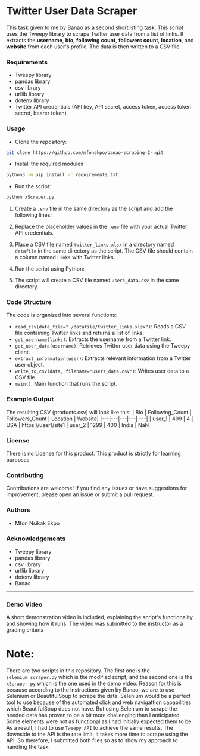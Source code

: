 # Twitter User Data Scraper

This task given to me by Banao as a second shortlisting task. This script uses the Tweepy library to scrape Twitter user data from a list of links.
It extracts the **username**, **bio**, **following count**, **followers count**, **location**, and **website** from each user's profile.
The data is then written to a CSV file.

### Requirements

- Tweepy library
- pandas library
- csv library
- urllib library
- dotenv library
- Twitter API credentials (API key, API secret, access token, access token secret, bearer token)

### Usage

- Clone the repository:

```bash
git clone https://github.com/mfonekpo/banao-scraping-2-.git
```
- Install the required modules
  
```bash
python3 -m pip install -r requirements.txt
```
- Run the script:

```bash
python xScraper.py
```

1. Create a `.env` file in the same directory as the script and add the following lines:
2. Replace the placeholder values in the `.env` file with your actual Twitter API credentials.

3. Place a CSV file named `twitter_links.xlsx` in a directory named `datafile` in the same directory as the script. The CSV file should contain a column named `Links` with Twitter links.

4. Run the script using Python:
5. The script will create a CSV file named `users_data.csv` in the same directory.

### Code Structure

The code is organized into several functions:

- `read_csv(data_file="./datafile/twitter_links.xlsx")`: Reads a CSV file containing Twitter links and returns a list of links.
- `get_username(links)`: Extracts the username from a Twitter link.
- `get_user_data(username)`: Retrieves Twitter user data using the Tweepy client.
- `extract_information(user)`: Extracts relevant information from a Twitter user object.
- `write_to_csv(data, filename="users_data.csv")`: Writes user data to a CSV file.
- `main()`: Main function that runs the script.

### Example Output

The resulting CSV (products.csv) will look like this:
| Bio | Following_Count | Followers_Count | Location | Website|
|---|---|---|---| ---|
| user_1 | 499 | 4 | USA | https://user1/site1
| user_2 | 1299 | 400 | India | NaN

### License

There is no License for this product. This product is strictly for learning purposes

### Contributing

Contributions are welcome! If you find any issues or have suggestions for improvement, please open an issue or submit a pull request.

### Authors

- Mfon Nsikak Ekpo

### Acknowledgements

- Tweepy library
- pandas library
- csv library
- urllib library
- dotenv library
- Banao

-----
### Demo Video

A short demonstration video is included, explaining the script's functionality and showing how it runs. The video was submitted to the instructor as a grading criteria

# Note:
There are two scripts in this repository. The first one is the `selenium_scraper.py` which is the modified script, and the second one is the `xScraper.py` which is the one used in the demo video. Reason for this is because according to the instructions given by Banao, we are to use Selenium or BeautifulSoup to scrape the data. Selenium would be a perfect tool to use because of the automated click and web navigattion capabilities which BeautifulSoup does not have. But using Selenium to scrape the needed data has proven to be a bit more challenging than I anticipated. Some elements were not as functional as I had initially expected them to be. As a result, I had to use `Tweepy API` to achieve the same results. The downside to the API is the rate limit, it takes more time to scrape using the API. So therefore, I submitted both files so as to show my approach to handling the task.